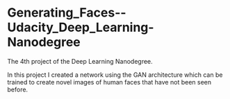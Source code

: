# Generating_Faces--Udacity_Deep_Learning-Nanodegree
The 4th project of the Deep Learning Nanodegree.

In this project I created a network using the GAN architecture which can be trained to create novel images of human faces that have not been seen before.
